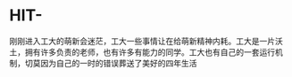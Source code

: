 # HIT-
刚刚进入工大的萌新会迷茫，工大一些事情让在给萌新精神内耗。工大是一片沃土，拥有许多负责的老师，也有许多有能力的同学。工大也有自己的一套运行机制，切莫因为自己的一时的错误葬送了美好的四年生活
